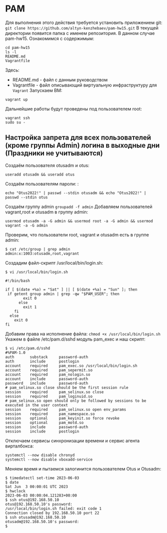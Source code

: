 # PAM
Для выполнения этого действия требуется установить приложением git:
`git clone https://github.com/altyn-kenzhebaev/pam-hw15.git`
В текущей директории появится папка с именем репозитория. В данном случае pam-hw15. Ознакомимся с содержимым:
```
cd pam-hw15
ls -l
README.md
Vagrantfile
```
Здесь:
- README.md - файл с данным руководством
- Vagrantfile - файл описывающий виртуальную инфраструктуру для `Vagrant`
Запускаем ВМ:
```
vagrant up
```
Дальнейшие работы будут проведены под пользователем root:
```
vagrant ssh
sudo su -
```
## Настройка запрета для всех пользователей (кроме группы Admin) логина в выходные дни (Праздники не учитываются)
Создаём пользователя otusadm и otus:
```
useradd otusadm && useradd otus
```
Создаём пользователям пароли: :
```
echo "Otus2022!" | passwd --stdin otusadm && echo "Otus2022!" |  passwd --stdin otus
```
Создаём группу admin `groupadd -f admin`
Добавляем пользователей vagrant,root и otusadm в группу admin:
```
usermod otusadm -a -G admin && usermod root -a -G admin && usermod vagrant -a -G admin
```
Проверим, что пользователи root, vagrant и otusadm есть в группе admin:
```
$ cat /etc/group | grep admin
admin:x:1003:otusadm,root,vagrant
```
Создадим файл-скрипт /usr/local/bin/login.sh:
```
$ vi /usr/local/bin/login.sh

#!/bin/bash

if [ $(date +%a) = "Sat" ] || [ $(date +%a) = "Sun" ]; then
 if getent group admin | grep -qw "$PAM_USER"; then
        exit 0
      else
        exit 1
    fi
  else
    exit 0
fi

```
Добавим права на исполнение файла: `chmod +x /usr/local/bin/login.sh`
Укажем в файле /etc/pam.d/sshd модуль pam_exec и наш скрипт:
```
$ vi /etc/pam.d/sshd 
#%PAM-1.0
auth       substack     password-auth
auth       include      postlogin
account    required     pam_exec.so /usr/local/bin/login.sh
account    required     pam_sepermit.so
account    required     pam_nologin.so
account    include      password-auth
password   include      password-auth
# pam_selinux.so close should be the first session rule
session    required     pam_selinux.so close
session    required     pam_loginuid.so
# pam_selinux.so open should only be followed by sessions to be executed in the user context
session    required     pam_selinux.so open env_params
session    required     pam_namespace.so
session    optional     pam_keyinit.so force revoke
session    optional     pam_motd.so
session    include      password-auth
session    include      postlogin
```
Отключаем сервисы синхронизации времени и сервис агента вирталбокса:
```
systemctl --now disable chronyd
systemctl --now disable vboxadd-service
```
Меняем время и пытаемся залогинится пользователем Otus и  Otusadm:
```
$ timedatectl set-time 2023-06-03
$ date
Sat Jun  3 00:00:01 UTC 2023
$ hwclock 
2023-06-03 00:00:04.121283+00:00
$ ssh otus@192.168.50.10
otus@192.168.50.10's password: 
/usr/local/bin/login.sh failed: exit code 1
Connection closed by 192.168.50.10 port 22
$ ssh otusadm@192.168.50.10
otusadm@192.168.50.10's password: 
$ 
```